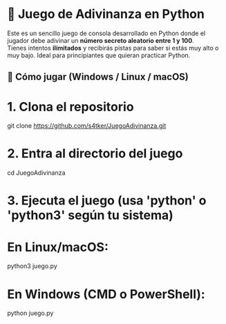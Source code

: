 # 🎯 Juego de Adivinanza en Python

Este es un sencillo juego de consola desarrollado en Python donde el jugador debe adivinar un **número secreto aleatorio entre 1 y 100**.  
Tienes intentos **ilimitados** y recibirás pistas para saber si estás muy alto o muy bajo. Ideal para principiantes que quieran practicar Python.


## 🚀 Cómo jugar (Windows / Linux / macOS)

# 1. Clona el repositorio
git clone https://github.com/s4tker/JuegoAdivinanza.git

# 2. Entra al directorio del juego
cd JuegoAdivinanza

# 3. Ejecuta el juego (usa 'python' o 'python3' según tu sistema)
# En Linux/macOS:
python3 juego.py

# En Windows (CMD o PowerShell):
python juego.py

